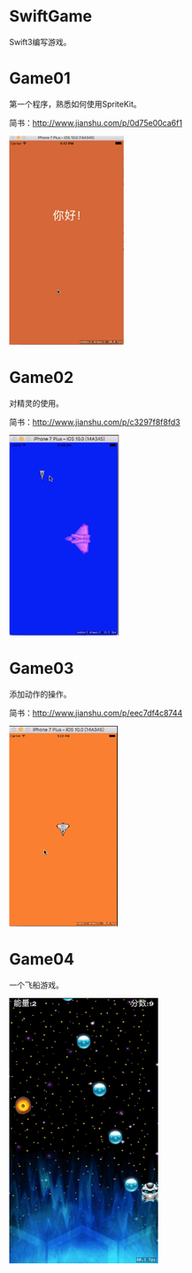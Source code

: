 # SwiftGame
Swift3编写游戏。

<h1>Game01</h1>
第一个程序，熟悉如何使用SpriteKit。

简书：http://www.jianshu.com/p/0d75e00ca6f1

![image](https://github.com/flywo/SwiftGame/blob/master/Game01/Game01.gif)

<h1>Game02</h1>
对精灵的使用。

简书：http://www.jianshu.com/p/c3297f8f8fd3

![image](https://github.com/flywo/SwiftGame/blob/master/Game02/Game02.gif)

<h1>Game03</h1>
添加动作的操作。

简书：http://www.jianshu.com/p/eec7df4c8744

![image](https://github.com/flywo/SwiftGame/blob/master/Game03/Game03.gif)

<h1>Game04</h1>
一个飞船游戏。

![image](https://github.com/flywo/SwiftGame/blob/master/Game04_SuperSpaceMan/Game04.gif)
